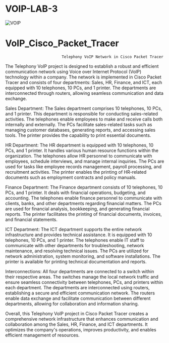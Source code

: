 # VOIP-LAB-3

![VOIP](https://github.com/user-attachments/assets/9f5ad11e-ea00-4c5c-b57e-458057d472c0)

# VoIP_Cisco_Packet_Tracer
                             Telephony VoIP Network in Cisco Packet Tracer

The Telephony VoIP project is designed to establish a robust and efficient communication network using Voice over Internet Protocol (VoIP) technology within a company. The network is implemented in Cisco Packet Tracer and consists of four departments: Sales, HR, Finance, and ICT, each equipped with 10 telephones, 10 PCs, and 1 printer. The departments are interconnected through routers, allowing seamless communication and data exchange.

Sales Department:
The Sales department comprises 10 telephones, 10 PCs, and 1 printer. This department is responsible for conducting sales-related activities. The telephones enable employees to make and receive calls both internally and externally. The PCs facilitate sales-related tasks such as managing customer databases, generating reports, and accessing sales tools. The printer provides the capability to print essential documents.

HR Department:
The HR department is equipped with 10 telephones, 10 PCs, and 1 printer. It handles various human resource functions within the organization. The telephones allow HR personnel to communicate with employees, schedule interviews, and manage internal inquiries. The PCs are used for tasks like employee records management, payroll processing, and recruitment activities. The printer enables the printing of HR-related documents such as employment contracts and policy manuals.

Finance Department:
The Finance department consists of 10 telephones, 10 PCs, and 1 printer. It deals with financial operations, budgeting, and accounting. The telephones enable finance personnel to communicate with clients, banks, and other departments regarding financial matters. The PCs are used for financial analysis, bookkeeping, and generating financial reports. The printer facilitates the printing of financial documents, invoices, and financial statements.

ICT Department:
The ICT department supports the entire network infrastructure and provides technical assistance. It is equipped with 10 telephones, 10 PCs, and 1 printer. The telephones enable IT staff to communicate with other departments for troubleshooting, network maintenance, and resolving technical issues. The PCs are utilized for network administration, system monitoring, and software installations. The printer is available for printing technical documentation and reports.

Interconnections:
All four departments are connected to a switch within their respective areas. The switches manage the local network traffic and ensure seamless connectivity between telephones, PCs, and printers within each department. The departments are interconnected using routers, establishing a secure and efficient communication network. The routers enable data exchange and facilitate communication between different departments, allowing for collaboration and information sharing.

Overall, this Telephony VoIP project in Cisco Packet Tracer creates a comprehensive network infrastructure that enhances communication and collaboration among the Sales, HR, Finance, and ICT departments. It optimizes the company's operations, improves productivity, and enables efficient management of resources.


